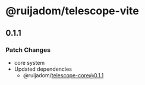 # @ruijadom/telescope-vite

## 0.1.1

### Patch Changes

- core system
- Updated dependencies
  - @ruijadom/telescope-core@0.1.1
